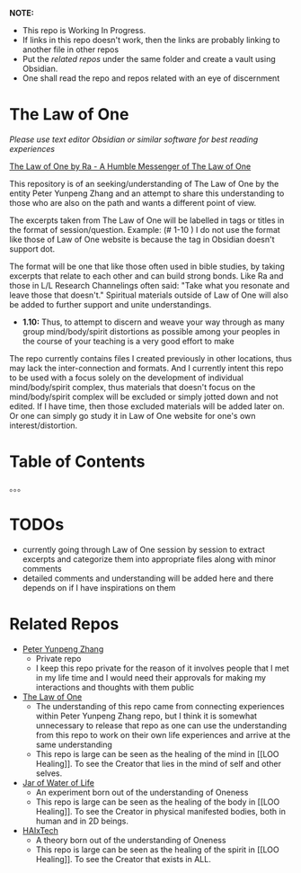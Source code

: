 **NOTE:** 
- This repo is Working In Progress.
- If links in this repo doesn't work, then the links are probably linking to another file in other repos
- Put the *related repos* under the same folder and create a vault using Obsidian.
- One shall read the repo and repos related with an eye of discernment 
# The Law of One
*Please use text editor Obsidian or similar software for best reading experiences*

[The Law of One by Ra - A Humble Messenger of The Law of One](https://www.lawofone.info/) 

This repository is of an seeking/understanding of The Law of One by the entity Peter Yunpeng Zhang and an attempt to share this understanding to those who are also on the path and wants a different point of view.

The excerpts taken from The Law of One will be labelled in tags or titles in the format of session/question. Example: (# 1-10 ) I do not use the format like those of Law of One website is because the tag in Obsidian doesn't support dot.

The format will be one that like those often used in bible studies, by taking excerpts that relate to each other and can build strong bonds. Like Ra and those in L/L Research Channelings often said: "Take what you resonate and leave those that doesn't." Spiritual materials outside of Law of One will also be added to further support and unite understandings.
- **1.10:** Thus, to attempt to discern and weave your way through as many group mind/body/spirit distortions as possible among your peoples in the course of your teaching is a very good effort to make

The repo currently contains files I created previously in other locations, thus may lack the inter-connection and formats. And I currently intent this repo to be used with a focus solely on the development of individual mind/body/spirit complex, thus materials that doesn't focus on the mind/body/spirit complex will be excluded or simply jotted down and not edited. If I have time, then those excluded materials will be added later on. Or one can simply go study it in Law of One website for one's own interest/distortion.
# Table of Contents
。。。

# TODOs
- currently going through Law of One session by session to extract excerpts and categorize them into appropriate files along with minor comments
- detailed comments and understanding will be added here and there depends on if I have inspirations on them
# Related Repos
- [Peter Yunpeng Zhang](https://github.com/peteryzhang6/pyzzyp) 
	- Private repo
	- I keep this repo private for the reason of it involves people that I met in my life time and I would need their approvals for making my interactions and thoughts with them public
- [The Law of One](https://github.com/peteryzhang6/The-Law-of-One)
	- The understanding of this repo came from connecting experiences within Peter Yunpeng Zhang repo, but I think it is somewhat unnecessary to release that repo as one can use the understanding from this repo to work on their own life experiences and arrive at the same understanding
	- This repo is large can be seen as the healing of the mind in [[LOO Healing]]. To see the Creator that lies in the mind of self and other selves.
- [Jar of Water of Life](https://github.com/peteryzhang6/Jar-of-Water-of-Life)
	- An experiment born out of the understanding of Oneness
	- This repo is large can be seen as the healing of the body in [[LOO Healing]]. To see the Creator in physical manifested bodies, both in human and in 2D beings.
- [HAIxTech](https://github.com/peteryzhang6/HAIxTech)
	- A theory born out of the understanding of Oneness
	- This repo is large can be seen as the healing of the spirit in [[LOO Healing]]. To see the Creator that exists in ALL.
